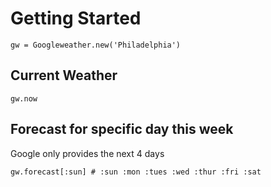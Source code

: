 # Getting Started
```
gw = Googleweather.new('Philadelphia')
```

## Current Weather

```
gw.now
```

## Forecast for specific day this week
Google only provides the next 4 days

```
gw.forecast[:sun] # :sun :mon :tues :wed :thur :fri :sat
```
